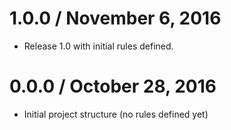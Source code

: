# 1.0.0 / November 6, 2016

- Release 1.0 with initial rules defined.


# 0.0.0 / October 28, 2016

- Initial project structure (no rules defined yet)

